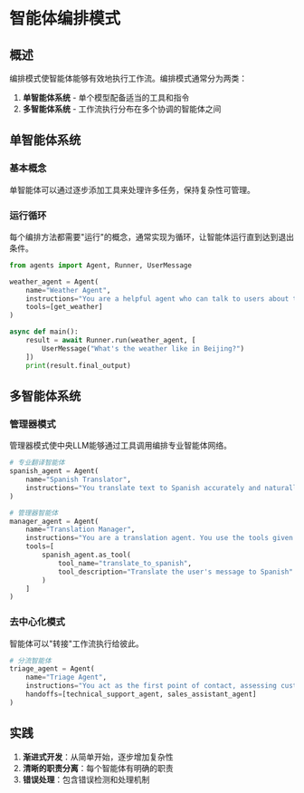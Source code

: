 # 智能体编排模式

## 概述

编排模式使智能体能够有效地执行工作流。编排模式通常分为两类：

1. **单智能体系统** - 单个模型配备适当的工具和指令
2. **多智能体系统** - 工作流执行分布在多个协调的智能体之间

## 单智能体系统

### 基本概念

单智能体可以通过逐步添加工具来处理许多任务，保持复杂性可管理。

### 运行循环

每个编排方法都需要"运行"的概念，通常实现为循环，让智能体运行直到达到退出条件。

```python
from agents import Agent, Runner, UserMessage

weather_agent = Agent(
    name="Weather Agent",
    instructions="You are a helpful agent who can talk to users about the weather.",
    tools=[get_weather]
)

async def main():
    result = await Runner.run(weather_agent, [
        UserMessage("What's the weather like in Beijing?")
    ])
    print(result.final_output)
```

## 多智能体系统

### 管理器模式

管理器模式使中央LLM能够通过工具调用编排专业智能体网络。

```python
# 专业翻译智能体
spanish_agent = Agent(
    name="Spanish Translator",
    instructions="You translate text to Spanish accurately and naturally."
)

# 管理器智能体
manager_agent = Agent(
    name="Translation Manager",
    instructions="You are a translation agent. You use the tools given to you to translate.",
    tools=[
        spanish_agent.as_tool(
            tool_name="translate_to_spanish",
            tool_description="Translate the user's message to Spanish"
        )
    ]
)
```

### 去中心化模式

智能体可以"转接"工作流执行给彼此。

```python
# 分流智能体
triage_agent = Agent(
    name="Triage Agent",
    instructions="You act as the first point of contact, assessing customer queries.",
    handoffs=[technical_support_agent, sales_assistant_agent]
)
```

## 实践

1. **渐进式开发**：从简单开始，逐步增加复杂性
2. **清晰的职责分离**：每个智能体有明确的职责
3. **错误处理**：包含错误检测和处理机制
